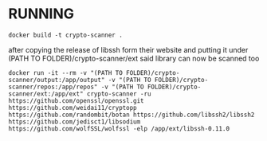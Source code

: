 
# RUNNING

```
docker build -t crypto-scanner .
```

after copying the release of libssh form their website and putting it under (PATH TO FOLDER)/crypto-scanner/ext said library can now be scanned too

```
docker run -it --rm -v "(PATH TO FOLDER)/crypto-scanner/output:/app/output" -v "(PATH TO FOLDER)/crypto-scanner/repos:/app/repos" -v "(PATH TO FOLDER)/crypto-scanner/ext:/app/ext" crypto-scanner -ru https://github.com/openssl/openssl.git https://github.com/weidai11/cryptopp https://github.com/randombit/botan https://github.com/libssh2/libssh2 https://github.com/jedisct1/libsodium https://github.com/wolfSSL/wolfssl -elp /app/ext/libssh-0.11.0
```
